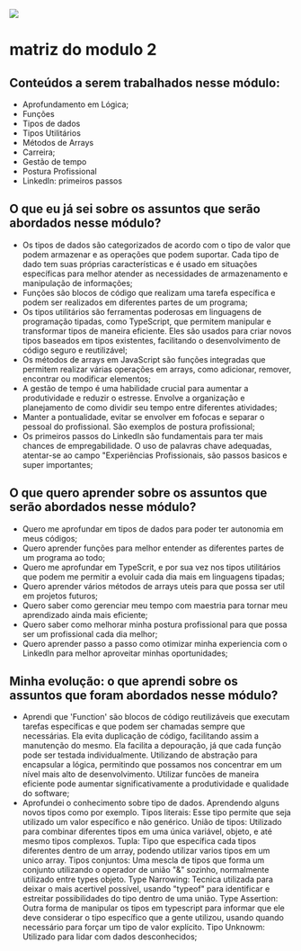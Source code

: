 ![](https://i.imgur.com/xG74tOh.png)

# matriz do modulo 2

## Conteúdos a serem trabalhados nesse módulo:

- Aprofundamento em Lógica;
- Funções
- Tipos de dados
- Tipos Utilitários
- Métodos de Arrays
- Carreira;
- Gestão de tempo
- Postura Profissional
- LinkedIn: primeiros passos

## O que eu já sei sobre os assuntos que serão abordados nesse módulo?

- Os tipos de dados são categorizados de acordo com o tipo de valor que podem armazenar e as operações que podem suportar. Cada tipo de dado tem suas próprias características e é usado em situações específicas para melhor atender as necessidades de armazenamento e manipulação de informações;
- Funções são blocos de código que realizam uma tarefa específica e podem ser realizados em diferentes partes de um programa;
- Os tipos utilitários são ferramentas poderosas em linguagens de programação tipadas, como TypeScript, que permitem manipular e transformar tipos de maneira eficiente. Eles são usados para criar novos tipos baseados em tipos existentes, facilitando o desenvolvimento de código seguro e reutilizável;
- Os métodos de arrays em JavaScript são funções integradas que permitem realizar várias operações em arrays, como adicionar, remover, encontrar ou modificar elementos;
- A gestão de tempo é uma habilidade crucial para aumentar a produtividade e reduzir o estresse. Envolve a organização e planejamento de como dividir seu tempo entre diferentes atividades;
- Manter a pontualidade, evitar se envolver em fofocas e separar o pessoal do profissional. São exemplos de postura profissional;
- Os primeiros passos do LinkedIn são fundamentais para ter mais chances de empregabilidade. O uso de palavras chave adequadas, atentar-se ao campo "Experiências Profissionais, são passos basicos e super importantes;

## O que quero aprender sobre os assuntos que serão abordados nesse módulo?

- Quero me aprofundar em tipos de dados para poder ter autonomia em meus códigos;
- Quero aprender funções para melhor entender as diferentes partes de um programa ao todo;
- Quero me aprofundar em TypeScrit, e por sua vez nos tipos utilitários que podem me permitir a evoluir cada dia mais em linguagens tipadas;
- Quero aprender vários métodos de arrays uteis para que possa ser util em projetos futuros;
- Quero saber como gerenciar meu tempo com maestria para tornar meu aprendizado ainda mais eficiente;
- Quero saber como melhorar minha postura profissional para que possa ser um profissional cada dia melhor;
- Quero aprender passo a passo como otimizar minha experiencia com o LinkedIn para melhor aproveitar minhas oportunidades;

## Minha evolução: o que aprendi sobre os assuntos que foram abordados nesse módulo?
- Aprendi que 'Function' são blocos de código reutilizáveis que executam tarefas específicas e que podem ser chamadas sempre que necessárias. Ela evita duplicação de código, facilitando assim a manutenção do mesmo. Ela facilita a depouração, já que cada função pode ser testada individualmente. Utilizando de abstração para encapsular a lógica, permitindo que possamos nos concentrar em um nível mais alto de desenvolvimento. Utilizar funcões de maneira eficiente pode aumentar significativamente a produtividade e qualidade do software;
- Aprofundei o conhecimento sobre tipo de dados. Aprendendo alguns novos tipos como por exemplo. Tipos literais: Esse tipo permite que seja utilizado um valor específico e não genérico. União de tipos: Utilizado para combinar diferentes tipos em uma única variável, objeto, e até mesmo tipos complexos. Tupla: Tipo que específica cada tipos diferentes dentro de um array, podendo utilizar varios tipos em um unico array. Tipos conjuntos: Uma mescla de tipos que forma um conjunto utilizando o operador de união "&" sozinho, normalmente utilizado entre types objeto. Type Narrowing: Tecnica utilizada para deixar o mais acertivel possível, usando "typeof" para identificar e estreitar possibilidades do tipo dentro de uma união. Type Assertion: Outra forma de manipular os tipos em typescript para informar que ele deve considerar o tipo específico que a gente utilizou, usando quando necessário para forçar um tipo de valor explícito. Tipo Unknowm: Utilizado para lidar com dados desconhecidos;
